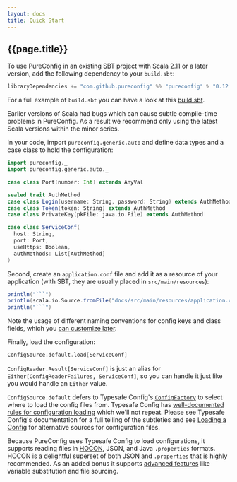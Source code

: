 ```yaml
---
layout: docs
title: Quick Start
---
```


## {{page.title}}

To use PureConfig in an existing SBT project with Scala 2.11 or a later version, add the following dependency to your
`build.sbt`:

```scala
libraryDependencies += "com.github.pureconfig" %% "pureconfig" % "0.12.2"
```

For a full example of `build.sbt` you can have a look at this [build.sbt](https://github.com/pureconfig/pureconfig/blob/master/example/build.sbt).

Earlier versions of Scala had bugs which can cause subtle compile-time problems in PureConfig.
As a result we recommend only using the latest Scala versions within the minor series.

In your code, import `pureconfig.generic.auto` and define data types and a case class to hold the configuration:

```scala mdoc:reset-object
import pureconfig._
import pureconfig.generic.auto._

case class Port(number: Int) extends AnyVal

sealed trait AuthMethod
case class Login(username: String, password: String) extends AuthMethod
case class Token(token: String) extends AuthMethod
case class PrivateKey(pkFile: java.io.File) extends AuthMethod

case class ServiceConf(
  host: String,
  port: Port,
  useHttps: Boolean,
  authMethods: List[AuthMethod]
)
```

Second, create an `application.conf` file and add it as a resource of your application (with SBT, they are usually
placed in `src/main/resources`):

```scala mdoc:passthrough
println("```")
println(scala.io.Source.fromFile("docs/src/main/resources/application.conf").mkString.trim)
println("```")
```

Note the usage of different naming conventions for config keys and class fields, which you
[can customize later](overriding-behavior-for-case-classes.html).

Finally, load the configuration:

```scala mdoc
ConfigSource.default.load[ServiceConf]
```

`ConfigReader.Result[ServiceConf]` is just an alias for `Either[ConfigReaderFailures, ServiceConf]`, so you can handle
it just like you would handle an `Either` value.

`ConfigSource.default` defers to Typesafe Config's
[`ConfigFactory`](https://lightbend.github.io/config/latest/api/com/typesafe/config/ConfigFactory.html) to
select where to load the config files from. Typesafe Config has [well-documented rules for configuration
loading](https://github.com/lightbend/config#standard-behavior) which we'll not repeat. Please see Typesafe
Config's documentation for a full telling of the subtleties and see [Loading a Config](loading-a-config.html) for
alternative sources for configuration files.

Because PureConfig uses Typesafe Config to load configurations, it supports reading files in [HOCON](https://github.com/lightbend/config/blob/master/HOCON.md#hocon-human-optimized-config-object-notation), JSON, and Java `.properties` formats. HOCON is a delightful superset of both JSON and `.properties` that is highly recommended. As an added bonus it supports [advanced features](https://github.com/lightbend/config/blob/master/README.md#features-of-hocon) like variable substitution and file sourcing.
